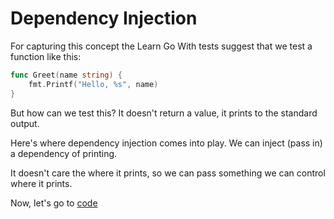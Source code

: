 # Dependency Injection

For capturing this concept the Learn Go With tests suggest that we test a function like this:
```go
func Greet(name string) {
	fmt.Printf("Hello, %s", name)
}
```
But how can we test this? It doesn't return a value, it prints to the standard output.

Here's where dependency injection comes into play. We can inject (pass in) a dependency of printing.

It doesn't care the where it prints, so we can pass something we can control where it prints.

Now, let's go to [code](greet_test.go)